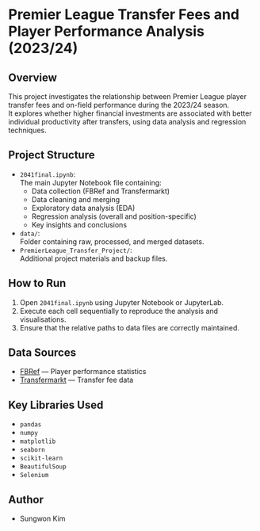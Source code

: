 # Premier League Transfer Fees and Player Performance Analysis (2023/24)

## Overview
This project investigates the relationship between Premier League player transfer fees and on-field performance during the 2023/24 season.  
It explores whether higher financial investments are associated with better individual productivity after transfers, using data analysis and regression techniques.

## Project Structure
- `2041final.ipynb`:  
  The main Jupyter Notebook file containing:
  - Data collection (FBRef and Transfermarkt)
  - Data cleaning and merging
  - Exploratory data analysis (EDA)
  - Regression analysis (overall and position-specific)
  - Key insights and conclusions
- `data/`:  
  Folder containing raw, processed, and merged datasets.
- `PremierLeague_Transfer_Project/`:  
  Additional project materials and backup files.

## How to Run
1. Open `2041final.ipynb` using Jupyter Notebook or JupyterLab.
2. Execute each cell sequentially to reproduce the analysis and visualisations.
3. Ensure that the relative paths to data files are correctly maintained.

## Data Sources
- [FBRef](https://fbref.com/en/comps/9/2023-2024/stats/2023-2024-Premier-League-Stats) — Player performance statistics
- [Transfermarkt](https://www.transfermarkt.com/premier-league/transfers/wettbewerb/GB1/plus/?saison_id=2023) — Transfer fee data

## Key Libraries Used
- `pandas`
- `numpy`
- `matplotlib`
- `seaborn`
- `scikit-learn`
- `BeautifulSoup`
- `Selenium`

## Author
- Sungwon Kim
